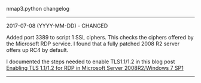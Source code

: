 nmap3.python changelog

------------------------------------------------------------------------------------
2017-07-08 (YYYY-MM-DD) - CHANGED

Added port 3389 to script 1 SSL ciphers. This checks the ciphers offered by the Microsoft RDP service. I found that a fully patched 2008 R2 server offers up RC4 by default.

I documented the steps needed to enable TLS1.1/1.2 in this blog post [Enabling TLS 1.1/1.2 for RDP in Microsoft Server 2008R2/Windows 7 SP1](https://mwhubbard.blogspot.com/2017/07/enabling-tls-1112-for-rdp-in-microsoft.html)

------------------------------------------------------------------------------------


